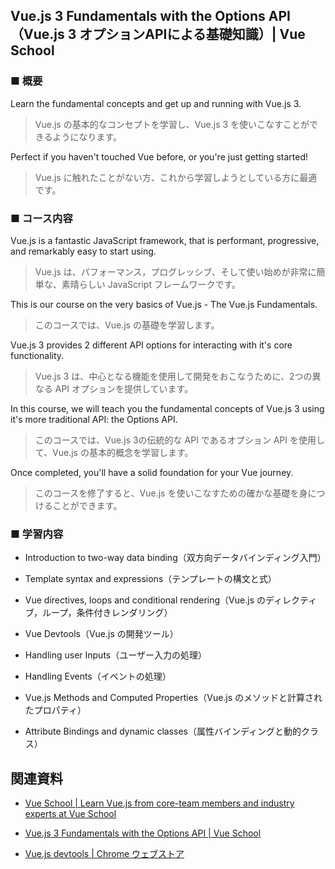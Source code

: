 ## Vue.js 3 Fundamentals with the Options API（Vue.js 3 オプションAPIによる基礎知識）| Vue School

### ■ 概要

Learn the fundamental concepts and get up and running with Vue.js 3.

> Vue.js の基本的なコンセプトを学習し、Vue.js 3 を使いこなすことができるようになります。

Perfect if you haven't touched Vue before, or you're just getting started!

> Vue.js に触れたことがない方、これから学習しようとしている方に最適です。

### ■ コース内容

Vue.js is a fantastic JavaScript framework, that is performant, progressive, and remarkably easy to start using.

> Vue.js は、パフォーマンス，プログレッシブ、そして使い始めが非常に簡単な、素晴らしい JavaScript フレームワークです。

This is our course on the very basics of Vue.js - The Vue.js Fundamentals.

> このコースでは、Vue.js の基礎を学習します。

Vue.js 3 provides 2 different API options for interacting with it's core functionality.

> Vue.js 3 は、中心となる機能を使用して開発をおこなうために、2つの異なる API オプションを提供しています。

In this course, we will teach you the fundamental concepts of Vue.js 3 using it's more traditional API: the Options API.

> このコースでは、Vue.js 3の伝統的な API であるオプション API を使用して、Vue.js の基本的概念を学習します。

Once completed, you'll have a solid foundation for your Vue journey.

> このコースを修了すると、Vue.js を使いこなすための確かな基礎を身につけることができます。

### ■ 学習内容

- Introduction to two-way data binding（双方向データバインディング入門）

- Template syntax and expressions（テンプレートの構文と式）

- Vue directives, loops and conditional rendering（Vue.js のディレクティブ，ループ，条件付きレンダリング）

- Vue Devtools（Vue.js の開発ツール）

- Handling user Inputs（ユーザー入力の処理）

- Handling Events（イベントの処理）

- Vue.js Methods and Computed Properties（Vue.js のメソッドと計算されたプロパティ）

- Attribute Bindings and dynamic classes（属性バインディングと動的クラス）

## 関連資料

- [Vue School | Learn Vue.js from core-team members and industry experts at Vue School](https://vueschool.io)

- [Vue.js 3 Fundamentals with the Options API | Vue School](https://vueschool.io/courses/vuejs-3-fundamentals)

- [Vue.js devtools | Chrome ウェブストア](https://chrome.google.com/webstore/detail/vuejs-devtools/nhdogjmejiglipccpnnnanhbledajbpd)
